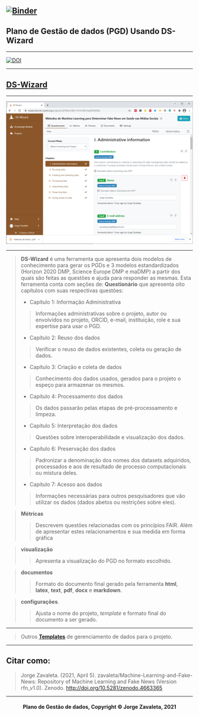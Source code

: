 [![Binder](https://mybinder.org/badge_logo.svg)](https://mybinder.org/v2/gh/zavaleta/Machine-Learning-and-Fake-News/main)
---
## Plano de Gestão de dados (PGD) Usando DS-Wizard

---
[![DOI](https://zenodo.org/badge/DOI/10.5281/zenodo.4663365.svg)](https://doi.org/10.5281/zenodo.4663365)

---
## [DS-Wizard](https://ds-wizard.org/)

---
![DS-Wizard](imagens/dswizard.png)

---
> **DS-Wizard** é uma ferramenta que apresenta dois modelos de conhecimento para gerar os PGDs e 3 modelos estandardizados (Horizon 2020 DMP, Science Europe DMP e maDMP) a partir dos quais são feitas as questões e ajuda para responder as mesmas. Esta ferramenta conta com seções de:
> **Questionário** que apresenta oito capítulos com suas respectivas questões:
> - Capítulo 1: Informação Administrativa
>> Informações administrativas sobre o projeto, autor ou envolvidos no projeto, ORCID, e-mail, instituição, role e sua expertise para usar o PGD.
> - Capítulo 2: Reuso dos dados
>> Verificar o reuso de dados existentes, coleta ou geração de dados.
> - Capítulo 3: Criação e coleta de dados
>> Conhecimento dos dados usados, gerados para o projeto o espeço para armazenar os mesmos.
> - Capítulo 4: Processamento dos dados
>> Os dados passarão pelas etapas de pré-processamento  e limpeza.
> - Capítulo 5: Interpretação dos dados
>> Questões sobre interoperabilidade e visualização dos dados.
> - Capítulo 6: Preservação dos dados
>> Padronizar a denominação dos nomes dos datasets adquiridos, processados e aos de resultado de processo computacionais ou mistura deles.
> - Capítulo 7: Acesso aos dados
>> Informações necessárias para outros pesquisadores que vão utilizar os dados (dados abetos ou restrições sobre eles).

> **Métricas**
>> Descrevem questões relacionadas com os princípios FAIR. Além de apresentar estes relacionamentos e sua medida em forma gráfica

> **visualização**
>> Apresenta a visualização do PGD no formato escolhido.

> **documentos**
>> Formato do documento final gerado pela ferramenta **html**, **latex**, **text**, **pdf**, **docx** e **markdown**.

> **configurações**.
>> Ajusta o nome do projeto, *template* e formato final do documento a ser gerado.

---
> Outros **[Templates](pgd.md)** de gerenciamento de dados para o projeto.

---
## Citar como:

> Jorge Zavaleta. (2021, April 5). zavaleta/Machine-Learning-and-Fake-News: Repository of Machine Learning and Fake News (Version rfn_v1.0). Zenodo. http://doi.org/10.5281/zenodo.4663365

---
#### <center>Plano de Gestão de dados,  Copyright &copy;  Jorge Zavaleta, 2021</center>